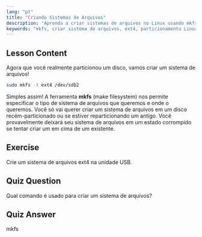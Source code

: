 ```yaml
---
lang: "pt"
title: "Criando Sistemas de Arquivos"
description: "Aprenda a criar sistemas de arquivos no Linux usando mkfs. Este guia para iniciantes abrange ext4 e particionamento de disco. Comece sua jornada no Linux!"
keywords: "mkfs, criar sistema de arquivos, ext4, particionamento Linux, tutorial Linux, Linux para iniciantes, gerenciamento de disco, guia Linux"
---
```


## Lesson Content

Agora que você realmente particionou um disco, vamos criar um sistema de arquivos!

```bash
sudo mkfs -t ext4 /dev/sdb2
```

Simples assim! A ferramenta **mkfs** (make filesystem) nos permite especificar o tipo de sistema de arquivos que queremos e onde o queremos. Você só vai querer criar um sistema de arquivos em um disco recém-particionado ou se estiver reparticionando um antigo. Você provavelmente deixará seu sistema de arquivos em um estado corrompido se tentar criar um em cima de um existente.

## Exercise

Crie um sistema de arquivos ext4 na unidade USB.

## Quiz Question

Qual comando é usado para criar um sistema de arquivos?

## Quiz Answer

mkfs
